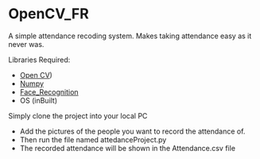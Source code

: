 # OpenCV_FR
A simple attendance recoding system. Makes taking attendance easy as it never was.

Libraries Required:
 * [Open CV](https://pypi.org/project/opencv-python/))
 * [Numpy](https://numpy.org/install/)
 * [Face_Recognition](https://pypi.org/project/face-recognition/)
 * OS (inBuilt)

Simply clone the project into your local PC
  * Add the pictures of the people you want to record the attendance of.
  * Then run the file named attedanceProject.py
  * The recorded attendance will be shown in the Attendance.csv file
